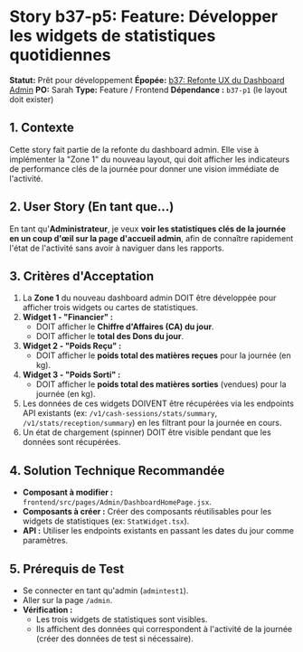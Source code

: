# Story b37-p5: Feature: Développer les widgets de statistiques quotidiennes

**Statut:** Prêt pour développement
**Épopée:** [b37: Refonte UX du Dashboard Admin](./epic-b37-refonte-ux-admin.md)
**PO:** Sarah
**Type:** Feature / Frontend
**Dépendance :** `b37-p1` (le layout doit exister)

## 1. Contexte

Cette story fait partie de la refonte du dashboard admin. Elle vise à implémenter la "Zone 1" du nouveau layout, qui doit afficher les indicateurs de performance clés de la journée pour donner une vision immédiate de l'activité.

## 2. User Story (En tant que...)

En tant qu'**Administrateur**, je veux **voir les statistiques clés de la journée en un coup d'œil sur la page d'accueil admin**, afin de connaître rapidement l'état de l'activité sans avoir à naviguer dans les rapports.

## 3. Critères d'Acceptation

1.  La **Zone 1** du nouveau dashboard admin DOIT être développée pour afficher trois widgets ou cartes de statistiques.
2.  **Widget 1 - "Financier" :**
    *   DOIT afficher le **Chiffre d'Affaires (CA) du jour**.
    *   DOIT afficher le **total des Dons du jour**.
3.  **Widget 2 - "Poids Reçu" :**
    *   DOIT afficher le **poids total des matières reçues** pour la journée (en kg).
4.  **Widget 3 - "Poids Sorti" :**
    *   DOIT afficher le **poids total des matières sorties** (vendues) pour la journée (en kg).
5.  Les données de ces widgets DOIVENT être récupérées via les endpoints API existants (ex: `/v1/cash-sessions/stats/summary`, `/v1/stats/reception/summary`) en les filtrant pour la journée en cours.
6.  Un état de chargement (spinner) DOIT être visible pendant que les données sont récupérées.

## 4. Solution Technique Recommandée

-   **Composant à modifier :** `frontend/src/pages/Admin/DashboardHomePage.jsx`.
-   **Composants à créer :** Créer des composants réutilisables pour les widgets de statistiques (ex: `StatWidget.tsx`).
-   **API :** Utiliser les endpoints existants en passant les dates du jour comme paramètres.

## 5. Prérequis de Test

- Se connecter en tant qu'admin (`admintest1`).
- Aller sur la page `/admin`.
- **Vérification :**
    - Les trois widgets de statistiques sont visibles.
    - Ils affichent des données qui correspondent à l'activité de la journée (créer des données de test si nécessaire).
